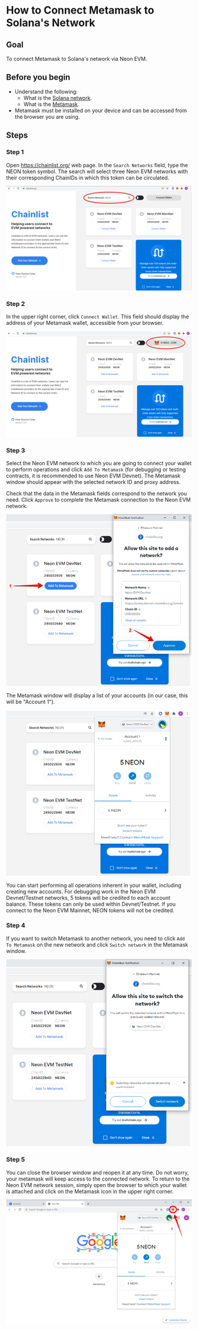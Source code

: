 # How to Connect Metamask to Solana's Network

## Goal
To connect Metamask to Solana's network via Neon EVM.

## Before you begin
  * Understand the following:
    * What is the [Solana network](https://docs.solana.com/clusters).
    * What is the [Metamask](https://metamask.io).
  * Metamask must be installed on your device and can be accessed from the browser you are using.

## Steps

### Step 1
Open https://chainlist.org/ web page. In the `Search Networks` field, type the NEON token symbol. 
The search will select three Neon EVM networks with their corresponding ChainIDs in which this token can be circulated.

<div class='neon-img-box-600' style={{textAlign: 'center'}}>

![](images/connect-metamask-1.png)

</div>

### Step 2
In the upper right corner, click `Connect Wallet`. This field should display the address of your Metamask wallet, accessible from your browser.

<div class='neon-img-box-600' style={{textAlign: 'center'}}>

![](images/connect-metamask-2.png)

</div>

### Step 3
Select the Neon EVM network to which you are going to connect your wallet to perform operations and click `Add To Metamask` (for debugging or testing contracts, it is recommended to use Neon EVM Devnet). The Metamask window should appear with the selected network ID and proxy address.

Check that the data in the Metamask fields correspond to the network you need. Click `Approve` to complete the Metamask connection to the Neon EVM network.

<div class='neon-img-box-600' style={{textAlign: 'center'}}>

![](images/connect-metamask-3.png)

</div>

The Metamask window will display a list of your accounts (in our case, this will be "Account 1").


<div class='neon-img-box-600' style={{textAlign: 'center'}}>

![](images/connect-metamask-4.png)

</div>

You can start performing all operations inherent in your wallet, including creating new accounts. For debugging work in the Neon EVM Devnet/Testnet networks, 5 tokens will be credited to each account balance. These tokens can only be used within Devnet/Testnet. If you connect to the Neon EVM Mainnet, NEON tokens will not be credited.

### Step 4
If you want to switch Metamask to another network, you need to click `Add To Metamask` on the new network and click `Switch network` in the Metamask window.

<div class='neon-img-box-600' style={{textAlign: 'center'}}>

![](images/connect-metamask-5.png)

</div>

### Step 5
You can close the browser window and reopen it at any time. Do not worry, your metamask will keep access to the connected network. To return to the Neon EVM network session, simply open the browser to which your wallet is attached and click on the Metamask icon in the upper right corner.

<div class='neon-img-box-600' style={{textAlign: 'center'}}>

![](images/connect-metamask-6.png)

</div>
